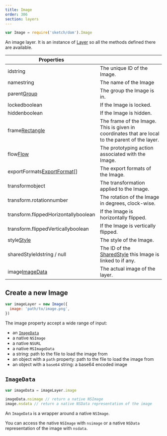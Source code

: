 ```yaml
---
title: Image
order: 306
section: layers
---
```


```javascript
var Image = require('sketch/dom').Image
```

An image layer. It is an instance of [Layer](#layer) so all the methods defined there are available.

| Properties                                                                 |                                                                                                 |
| -------------------------------------------------------------------------- | ----------------------------------------------------------------------------------------------- |
| id<span class="arg-type">string</span>                                     | The unique ID of the Image.                                                                     |
| name<span class="arg-type">string</span>                                   | The name of the Image                                                                           |
| parent<span class="arg-type">[Group](#group)</span>                        | The group the Image is in.                                                                      |
| locked<span class="arg-type">boolean</span>                                | If the Image is locked.                                                                         |
| hidden<span class="arg-type">boolean</span>                                | If the Image is hidden.                                                                         |
| frame<span class="arg-type">[Rectangle](#rectangle)</span>                 | The frame of the Image. This is given in coordinates that are local to the parent of the layer. |
| flow<span class="arg-type">[Flow](#flow)</span>                            | The prototyping action associated with the Image.                                               |
| exportFormats<span class="arg-type">[ExportFormat](#exportformat)[]</span> | The export formats of the Image.                                                                |
| transform<span class="arg-type">object</span>                              | The transformation applied to the Image.                                                        |
| transform.rotation<span class="arg-type">number</span>                     | The rotation of the Image in degrees, clock-wise.                                               |
| transform.flippedHorizontally<span class="arg-type">boolean</span>         | If the Image is horizontally flipped.                                                           |
| transform.flippedVertically<span class="arg-type">boolean</span>           | If the Image is vertically flipped.                                                             |
| style<span class="arg-type">[Style](#style)</span>                         | The style of the Image.                                                                         |
| sharedStyleId<span class="arg-type">string / null</span>                   | The ID of the [SharedStyle](#sharedstyle) this Image is linked to if any.                       |
| image<span class="arg-type">[ImageData](#imagedata)</span>                 | The actual image of the layer.                                                                  |

## Create a new Image

```javascript
var imageLayer = new Image({
  image: 'path/to/image.png',
})
```

The image property accept a wide range of input:

- an [`ImageData`](#imagedata)
- a native `NSImage`
- a native `NSURL`
- a native `MSImageData`
- a string: path to the file to load the image from
- an object with a `path` property: path to the file to load the image from
- an object with a `base64` string: a base64 encoded image

## `ImageData`

```javascript
var imageData = imageLayer.image

imageData.nsimage // return a native NSImage
image.nsdata // return a native NSData representation of the image
```

An `ImageData` is a wrapper around a native `NSImage`.

You can access the native `NSImage` with `nsimage` or a native `NSData` representation of the image with `nsdata`.
